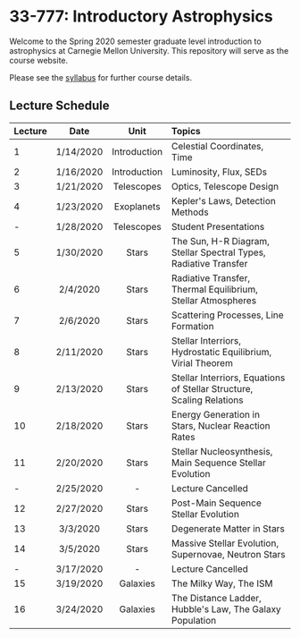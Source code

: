 # 33-777: Introductory Astrophysics

Welcome to the Spring 2020 semester graduate level introduction to astrophysics at Carnegie Mellon University.  This repository will serve as the course website. 

Please see the [syllabus](./Syllabus.pdf) for further course details.  

## Lecture Schedule

| Lecture | Date      | Unit               | Topics |
| --------|:---------:| :-----------------:| :------|
| 1       | 1/14/2020 | Introduction       | Celestial Coordinates, Time |
| 2       | 1/16/2020 | Introduction       | Luminosity, Flux, SEDs |
| 3       | 1/21/2020 | Telescopes         | Optics, Telescope Design |
| 4       | 1/23/2020 | Exoplanets         | Kepler's Laws, Detection Methods |
| -       | 1/28/2020 | Telescopes         | Student Presentations |
| 5       | 1/30/2020 | Stars              | The Sun, H-R Diagram, Stellar Spectral Types, Radiative Transfer|
| 6       | 2/4/2020  | Stars              | Radiative Transfer, Thermal Equilibrium, Stellar Atmospheres |
| 7       | 2/6/2020  | Stars              | Scattering Processes, Line Formation |
| 8       | 2/11/2020 | Stars              | Stellar Interriors, Hydrostatic Equilibrium, Virial Theorem |
| 9       | 2/13/2020 | Stars              | Stellar Interriors, Equations of Stellar Structure, Scaling Relations |
| 10      | 2/18/2020 | Stars              | Energy Generation in Stars, Nuclear Reaction Rates |
| 11      | 2/20/2020 | Stars              | Stellar Nucleosynthesis, Main Sequence Stellar Evolution |
| -       | 2/25/2020 | -                  | Lecture Cancelled |
| 12      | 2/27/2020 | Stars              | Post-Main Sequence Stellar Evolution | 
| 13      | 3/3/2020  | Stars              | Degenerate Matter in Stars |
| 14      | 3/5/2020  | Stars              | Massive Stellar Evolution, Supernovae, Neutron Stars |
| -       | 3/17/2020 | -                  | Lecture Cancelled |
| 15      | 3/19/2020 | Galaxies           | The Milky Way, The ISM |
| 16      | 3/24/2020 | Galaxies           | The Distance Ladder, Hubble's Law, The Galaxy Population |

<!--
| 15      | 3/17/2020 | Cosmology          | Riemannian Geometry, FRW Metric, Distances |
| 16      | 3/19/2020 | Cosmology          | General Relativity, The Friedmann Equations |
| 17      | 3/24/2020 | Cosmology          | Cosmological Thermodynamics, The CMB |
| 18      | 3/26/2020 | Cosmology          | Structure Formation, Large Scale Structure |
| 19      | 3/31/2020 | Galaxy Evolution   |  |
| 20      | 4/2/2020  | Galaxy Evolution   |  |
| 21      | 4/7/2020  | Galaxy Evolution   |  |
| 22      | 4/9/2020  | Galaxy Evolution   |  |
| 23      | 4/14/2020 | Galaxy Evolution   |  |
| 24      | 4/21/2020 | Galaxy Evolution   |  |
| 25      | 4/23/2020 | Galaxy Evolution   |  |
| 26      | 4/28/2020 | Galaxy Evolution   |  |
| 27      | 4/30/2020 | Galaxy Evolution   |  |
-->
